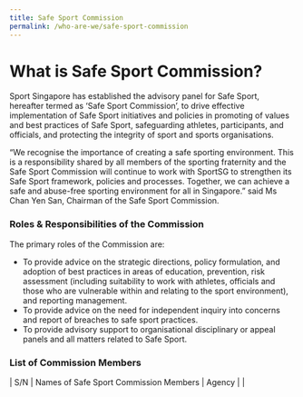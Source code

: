 ```yaml
---
title: Safe Sport Commission
permalink: /who-are-we/safe-sport-commission
---
```


# What is Safe Sport Commission? 
Sport Singapore has established the advisory panel for Safe Sport, hereafter termed as ‘Safe Sport Commission’, to drive effective implementation of Safe Sport initiatives and policies in promoting of values and best practices of Safe Sport, safeguarding athletes, participants, and officials, and protecting the integrity of sport and sports organisations.

“We recognise the importance of creating a safe sporting environment. This is a responsibility shared by all members of the sporting fraternity and the Safe Sport Commission will continue to work with SportSG to strengthen its Safe Sport framework, policies and processes. Together, we can achieve a safe and abuse-free sporting environment for all in Singapore.” said Ms Chan Yen San, Chairman of the Safe Sport Commission.

### Roles & Responsibilities of the Commission

The primary roles of the Commission are:
* To provide advice on the strategic directions, policy formulation, and adoption of best practices in areas of education, prevention, risk assessment (including suitability to work with athletes, officials and those who are vulnerable within and relating to the sport environment), and reporting management.
* To provide advice on the need for independent inquiry into concerns and report of breaches to safe sport practices.
* To provide advisory support to organisational disciplinary or appeal panels and all matters related to Safe Sport.

### List of Commission Members

| S/N | Names of Safe Sport Commission Members | Agency |
|